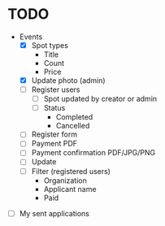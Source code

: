 # TODO

- Events
  - [x] Spot types
    - Title
    - Count
    - Price
  - [x] Update photo (admin)
  - [ ] Register users
    - [ ] Spot updated by creator or admin
    - [ ] Status
      - Completed
      - Cancelled
  - [ ] Register form
  - [ ] Payment PDF
  - [ ] Payment confirmation PDF/JPG/PNG
  - [ ] Update
  - [ ] Filter (registered users)
    - Organization
    - Applicant name
    - Paid
  
- [ ] My sent applications
